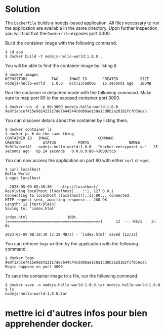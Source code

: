 # Solution

The `Dockerfile` builds a nodejs-based application. All files necessary to run the application are available in the same directory. Upon further inspection, you will find that the `Dockerfile` exposes port 3000.

Build the container image with the following command.

```
$ cd app
$ docker build -t nodejs-hello-world:1.0.0 .
```

You will be able to find the container image by listing it.

```
$ docker images
REPOSITORY           TAG     IMAGE ID       CREATED          SIZE
nodejs-hello-world   1.0.0   0cc723ca8b06   15 seconds ago   180MB
```

Run the container in detached mode with the following command. Make sure to map port 80 to the exposed container port 3000.

```
$ docker run -d -p 80:3000 nodejs-hello-world:1.0.0
9e0f1abcef415e902422117de7644544cdd08ae158a1cd0b2a2d182fcf056cab
```

You can discover details about the container by listing them.

```
$ docker container ls
$ docker ps # do the same thing
CONTAINER ID   IMAGE                      COMMAND                  CREATED          STATUS          PORTS                  NAMES
9e0f1abcef41   nodejs-hello-world:1.0.0   "docker-entrypoint.s…"   25 seconds ago   Up 24 seconds   0.0.0.0:80->3000/tcp
```

You can now access the application on port 80 with either `curl` or `wget`.

```
$ curl localhost
Hello World
$ wget localhost

--2023-05-09 08:38:30--  http://localhost/
Resolving localhost (localhost)... ::1, 127.0.0.1
Connecting to localhost (localhost)|::1|:80... connected.
HTTP request sent, awaiting response... 200 OK
Length: 12 [text/plain]
Saving to: ‘index.html’

index.html                  100%[=========================================>]      12  --.-KB/s    in 0s

2023-05-09 08:38:30 (2.29 MB/s) - ‘index.html’ saved [12/12]
```

You can retrieve logs written by the application with the following command.

```
$ docker logs 9e0f1abcef415e902422117de7644544cdd08ae158a1cd0b2a2d182fcf056cab
Magic happens on port 3000
```

To save the container image to a file, run the following command.


```
$ docker save -o nodejs-hello-world-1.0.0.tar nodejs-hello-world:1.0.0
$ ls
nodejs-hello-world-1.0.0.tar
```


# mettre ici d'autres infos pour bien apprehender docker.
